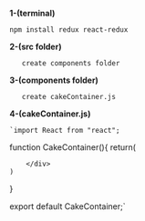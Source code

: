 **1-(terminal)**

`npm install redux react-redux`

**2-(src folder)**

 	   create components folder
     
**3-(components folder)**

 	   create cakeContainer.js
     
**4-(cakeContainer.js)**

	`import React from "react";

function CakeContainer(){
    return(
        <div>

        </div>
    )
}

export default CakeContainer;`
